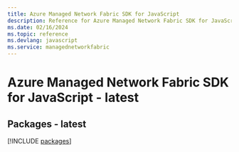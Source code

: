 ```yaml
---
title: Azure Managed Network Fabric SDK for JavaScript
description: Reference for Azure Managed Network Fabric SDK for JavaScript
ms.date: 02/16/2024
ms.topic: reference
ms.devlang: javascript
ms.service: managednetworkfabric
---
```

# Azure Managed Network Fabric SDK for JavaScript - latest
## Packages - latest
[!INCLUDE [packages](managed-network-fabric-index.md)]